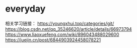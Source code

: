 # everyday


相关学习链接：
https://youngxhui.top/categories/git/
https://blog.csdn.net/qq_35246620/article/details/66973794
https://www.liaoxuefeng.com/wiki/896043488029600
https://juejin.cn/post/6844903924458078221
